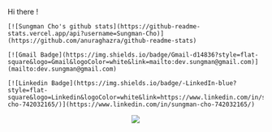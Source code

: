 Hi there !

```
[![Sungman Cho's github stats](https://github-readme-stats.vercel.app/api?username=Sungman-Cho)](https://github.com/anuraghazra/github-readme-stats)
```

```
[![Gmail Badge](https://img.shields.io/badge/Gmail-d14836?style=flat-square&logo=Gmail&logoColor=white&link=mailto:dev.sungman@gmail.com)](mailto:dev.sungman@gmail.com)
```

```
[![Linkedin Badge](https://img.shields.io/badge/-LinkedIn-blue?style=flat-square&logo=Linkedin&logoColor=white&link=https://www.linkedin.com/in/sungman-cho-742032165/)](https://www.linkedin.com/in/sungman-cho-742032165/)
```



<div align=center>
    <a href="https://hits.seeyoufarm.com"/><img src="https://hits.seeyoufarm.com/api/count/incr/badge.svg?url=https%3A%2F%2Fgithub.com%2FSungman-Cho"/></a>
</div>

